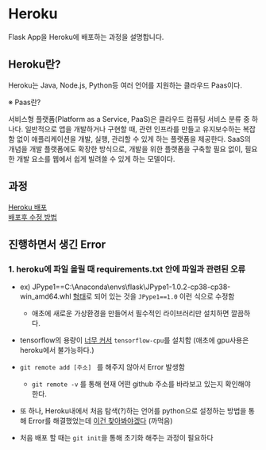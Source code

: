 # **Heroku**
Flask App을 Heroku에 배포하는 과정을 설명합니다.

## Heroku란?
Heroku는 Java, Node.js, Python등 여러 언어를 지원하는 클라우드 Paas이다.

※ Paas란?

서비스형 플랫폼(Platform as a Service, PaaS)은 클라우드 컴퓨팅 서비스 분류 중 하나다. 일반적으로 앱을 개발하거나 구현할 때, 관련 인프라를 만들고 유지보수하는 복잡함 없이 애플리케이션을 개발, 실행, 관리할 수 있게 하는 플랫폼을 제공한다. SaaS의 개념을 개발 플랫폼에도 확장한 방식으로, 개발을 위한 플랫폼을 구축할 필요 없이, 필요한 개발 요소를 웹에서 쉽게 빌려쓸 수 있게 하는 모델이다.

## 과정

[Heroku 배포](https://ebbnflow.tistory.com/220)
<br>
[배포후 수정 방법](https://velog.io/@ansfls/Heroku%EB%A1%9C-%EA%B0%84%EB%8B%A8%ED%95%98%EA%B2%8C-%EC%9B%B9-%EC%82%AC%EC%9D%B4%ED%8A%B8-%EB%B0%B0%ED%8F%AC%ED%95%98%EA%B8%B0)

## 진행하면서 생긴 Error

### 1. heroku에 파일 올릴 때 requirements.txt 안에 파일과 관련된 오류

- ex) JPype1==C:\Anaconda\envs\flask\JPype1-1.0.2-cp38-cp38-win_amd64.whl [형태](https://github.com/jangsik-park/Heroku)로 되어 있는 것을 ```JPype1==1.0``` 이런 식으로 수정함
  - 애초에 새로운 가상환경을 만들어서 필수적인 라이브러리만 설치하면 깔끔하다.<br>
-   tensorflow의 용량이 [너무 커서](https://github.com/jangsik-park/Heroku) ```tensorflow-cpu```를 설치함 (애초에 gpu사용은 heroku에서 불가능하다.) <br>
-   ```git remote add [주소] ``` 를 해주지 않아서 Error 발생함 <br>
    - ```git remote -v``` 를 통해 현재 어떤 github 주소를 바라보고 있는지 확인해야 한다.<br>
  
- 또 하나, Heroku내에서 처음 탐색(?)하는 언어를 python으로 설정하는 방법을 통해 Error를 해결했었는데  [이건 찾아봐야겠다](https://github.com/jangsik-park/Heroku) (까먹음) <br>
- 처음 배포 할 때는 ```git init```을 통해 초기화 해주는 과정이 필요하다
  
